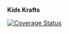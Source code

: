 **Kids Krafts**

[![Coverage Status](https://coveralls.io/repos/github/ethanschreur/kids-krafts/badge.svg?branch=master)](https://coveralls.io/github/ethanschreur/kids-krafts?branch=master)